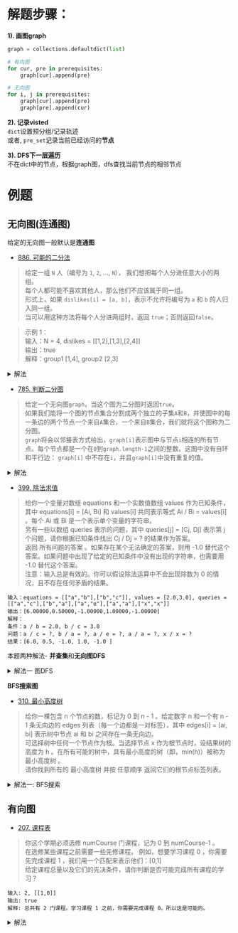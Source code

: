 # 解题步骤：
**1). 画图graph**
```python
graph = collections.defaultdict(list)

# 有向图
for cur, pre in prerequisites:
    graph[cur].append(pre)

# 无向图
for i, j in prerequisites:
    graph[cur].append(pre)
    graph[pre].append(cur)
```

**2). 记录visted**  
`dict`设置预分组/记录轨迹        
或者, `pre_set`记录当前已经访问的**节点**

**3). DFS下一层遍历**     
不在dict中的节点，根据graph图，dfs查找当前节点的相邻节点


# 例题
## 无向图(连通图)
给定的无向图一般默认是**连通图**
- [886. 可能的二分法](https://leetcode-cn.com/problems/possible-bipartition/)
>给定一组 `N` 人（编号为 `1`, `2`, ..., `N`）， 我们想把每个人分进任意大小的两组。    
每个人都可能不喜欢其他人，那么他们不应该属于同一组。    
形式上，如果 `dislikes[i] = [a, b]`，表示不允许将编号为 `a` 和 `b` 的人归入同一组。    
当可以用这种方法将每个人分进两组时，返回 `true`；否则返回`false`。

>示例 1：    
输入：N = 4, dislikes = [[1,2],[1,3],[2,4]]   
输出：true    
解释：group1 [1,4], group2 [2,3]       

<details>
    <summary>解法</summary>
    
```python
class Solution:
    def possibleBipartition(self, N: int, dislikes: List[List[int]]) -> bool:
        graph = collections.defaultdict(list)   # 刻画a, b两人的关系图, 无向图
        for s, e in dislikes:
            graph[s].append(e)
            graph[e].append(s)
        
        group = dict()

        @functools.lru_cache(None)               # 缓存dfs搜索中间结果, 下次i相同就相当于表查询, 时间复杂度为O(n)
        def dfs(i, g=1):
            if i in group:
                return group[i] == g            # i的组划分,已经判定在了group当中, 所以判断是否矛盾
            group[i] = g                        # 不矛盾的话, 判定给组g
            for con in graph[i]:                # 如果i的邻接节点,都能不矛盾地"安排", 返回true
                if not dfs(con, -1 * g):
                    return False
            return True
        
        for i in range(1, N + 1):
            if i not in group and not dfs(i):   # 此处必须强调i不在group, 因为前面搜索中可能将
                return False                    # i判定给了-1, 但是此时如果再次dfs搜索, 将其默认为1,会矛盾
        return True
```

</details>


- [785. 判断二分图](https://leetcode-cn.com/problems/is-graph-bipartite/)

>给定一个无向图`graph`，当这个图为二分图时返回`true`。      
如果我们能将一个图的节点集合分割成两个独立的子集`A`和`B`，并使图中的每一条边的两个节点一个来自`A`集合，一个来自`B`集合，我们就将这个图称为二分图。         
`graph`将会以邻接表方式给出，`graph[i]`表示图中与节点`i`相连的所有节点。每个节点都是一个在`0`到`graph.length-1`之间的整数。这图中没有自环和平行边： `graph[i]` 中不存在`i`，并且`graph[i]`中没有重复的值。


<details>
    <summary>解法</summary>
    
```python
class Solution:
    def isBipartite(self, graph: List[List[int]]) -> bool:
        group = dict()

        @functools.lru_cache(None)              # 缓存dfs(i)的结果, 下一次相同的i相当于表查询, O(n)复杂度
        def dfs(i, g=1):
            if i in group:
                return group[i] == g            # group[i]和g是否矛盾
            group[i] = g
            for con in graph[i]:                # 如果i的所有邻接点都不矛盾,返回true
                if not dfs(con, -1 * g):
                    return False
            return True
        
        for i in range(len(graph)):             # 检查所有的0-(n-1), 如果都不矛盾,证明能够按照要求"安排"
            if i not in group and not dfs(i):
                return False
        return True
```
</details>

- [399. 除法求值](https://leetcode-cn.com/problems/evaluate-division/)
> 给你一个变量对数组 equations 和一个实数值数组 values 作为已知条件，其中 equations[i] = [Ai, Bi] 和 values[i] 共同表示等式 Ai / Bi = values[i] 。每个 Ai 或 Bi 是一个表示单个变量的字符串。       
另有一些以数组 queries 表示的问题，其中 queries[j] = [Cj, Dj] 表示第 j 个问题，请你根据已知条件找出 Cj / Dj = ? 的结果作为答案。        
返回 所有问题的答案 。如果存在某个无法确定的答案，则用 -1.0 替代这个答案。如果问题中出现了给定的已知条件中没有出现的字符串，也需要用 -1.0 替代这个答案。     
注意：输入总是有效的。你可以假设除法运算中不会出现除数为 0 的情况，且不存在任何矛盾的结果。     
```shell script
输入：equations = [["a","b"],["b","c"]], values = [2.0,3.0], queries = [["a","c"],["b","a"],["a","e"],["a","a"],["x","x"]]
输出：[6.00000,0.50000,-1.00000,1.00000,-1.00000]
解释：
条件：a / b = 2.0, b / c = 3.0
问题：a / c = ?, b / a = ?, a / e = ?, a / a = ?, x / x = ?
结果：[6.0, 0.5, -1.0, 1.0, -1.0 ]
```

本题两种解法- **并查集**和**无向图DFS**
<details>
    <summary>解法一 图DFS</summary>
    
```python
class Solution:
    def calcEquation(self, equations: List[List[str]], values: List[float], queries: List[List[str]]) -> List[float]:
        graph = collections.defaultdict(dict)
        var = set()
        # 注意set中update的用法
        for item, value in zip(equations, values):
            var.update(item)
            s, e = item[0], item[1]
            # 刻画无向图
            graph[s][e] = value
            graph[e][s] = 1.0 / value

        @functools.lru_cache(None)
        def dfs(s, e):
            if s == e:
                return 1.0
            visited.add(s)
            ret = 1.0
            for nxt in graph[s]:
                if nxt not in visited:
                    ret = graph[s][nxt] * dfs(nxt, e)
                    if ret > 0:
                        return ret
            visited.remove(s)
            return -1.0
        
        ans = list()
        visited = set()
        for s, e in queries:
            if s not in var or e not in var:
                ans.append(-1.0)
            else:
                # 每次查询s-e对,负责记录的visited都是"空初始化"
                visited.clear()
                ans.append(dfs(s, e))
        return ans
```
</details>

**BFS搜索图**
- [310. 最小高度树](https://leetcode-cn.com/problems/minimum-height-trees/)
> 给你一棵包含 n 个节点的数，标记为 0 到 n - 1 。给定数字 n 和一个有 n - 1 条无向边的 edges 列表（每一个边都是一对标签），其中 edges[i] = [ai, bi] 表示树中节点 ai 和 bi 之间存在一条无向边。       
可选择树中任何一个节点作为根。当选择节点 x 作为根节点时，设结果树的高度为 h 。在所有可能的树中，具有最小高度的树（即，min(h)）被称为 最小高度树 。        
请你找到所有的 最小高度树 并按 任意顺序 返回它们的根节点标签列表。     


<details>
    <summary>解法一: BFS搜索 </summary>
    
```python
class Solution:
    def findMinHeightTrees(self, n: int, edges: List[List[int]]) -> List[int]:
        graph = collections.defaultdict(set)
        degree = [0] * n
        # 1. 刻画图
        for s, e in edges:
            graph[s].add(e)
            graph[e].add(s)
            degree[s] += 1
            degree[e] += 1
        # 2. 找到所有的"叶子节点"
        leaves = [leaf for leaf in range(n) if degree[leaf] == 1] if n > 1 else [0]
        rst = n
        # 广度优先搜索 BFS
        while rst > 2:
            # 当只有两个节点的时候, 终止搜索
            rst -= len(leaves)
            # 下一层记录
            leaves_nxt = []
            for l in leaves:
                # 当前"叶子节点"-度清零
                degree[l] = 0
                for con in graph[l]:
                    if degree[con] > 1:
                        degree[con] -= 1
                        # 找到"根节点"的标准
                        if degree[con] == 1:
                            leaves_nxt.append(con)
            # 下一层做准备
            leaves_nxt, leaves = [], leaves_nxt
        return leaves
```
</details>


## 有向图

- [207. 课程表](https://leetcode-cn.com/problems/course-schedule/)
> 你这个学期必须选修 numCourse 门课程，记为 0 到 numCourse-1 。      
在选修某些课程之前需要一些先修课程。 例如，想要学习课程 0 ，你需要先完成课程 1 ，我们用一个匹配来表示他们：[0,1]      
给定课程总量以及它们的先决条件，请你判断是否可能完成所有课程的学习？      
```shell script
输入: 2, [[1,0]] 
输出: true
解释: 总共有 2 门课程。学习课程 1 之前，你需要完成课程 0。所以这是可能的。
```

<details>
    <summary>解法</summary>
    
```python
class Solution:
    def canFinish(self, numCourses: int, prerequisites: List[List[int]]) -> bool:
        # 将选修和先修课程的映射关系表示成图
        graph = [[] for _ in range(numCourses)]
        for cur, pre in prerequisites:
            graph[cur].append(pre)
        
        # 如果图中不存在环，即证明能够完成当前课程
        # circle记录在搜索先修课程过程中的选修课程
        circle = set()
        from functools import lru_cache
        @lru_cache(None)
        def dfs(num):
            # 如果选修课程也是先修课程，即存在了环，故不能完成当前课程
            if num in circle:
                return False
            circle.add(num)
            for pre in graph[num]:
                #　dfs思想：若先修课程不能完成，那么当前课程也算作不能完成
                if not dfs(pre):
                    return False
            circle.remove(num)
            return True

        # 挨个从当前的选修成出发，搜索其先修课程是否能够完成
        for num in range(numCourses):
            if not dfs(num):
                return False
        return True
```
</details>